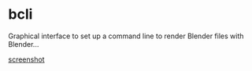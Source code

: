 bcli
====

Graphical interface to set up a command line to render Blender files with Blender...

[screenshot](http://pix.toile-libre.org/upload/original/1384286476.png)
